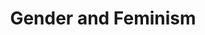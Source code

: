 ---
title: "Gender and Feminism"
lang: "English"
year: "2021"
links: ['aBlbStqXuMY']
slides: ""
authors: ['Katherine Harris']
tags: ['LGBTQIA+', 'Feminism']
layout: "workshop"
categories: ["workshops"]
---